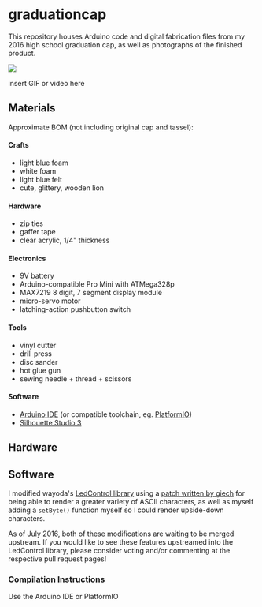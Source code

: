 # graduationcap #
This repository houses Arduino code and digital fabrication files from my 2016 high school graduation cap, as well as photographs of the finished product. 

![](http://i.imgur.com/4sUU6XQ.jpg)

insert GIF or video here

## Materials ##
Approximate BOM (not including original cap and tassel): 

#### Crafts ####
* light blue foam
* white foam
* light blue felt
* cute, glittery, wooden lion

#### Hardware ####
* zip ties
* gaffer tape
* clear acrylic, 1/4" thickness

#### Electronics ####
* 9V battery
* Arduino-compatible Pro Mini with ATMega328p
* MAX7219 8 digit, 7 segment display module
* micro-servo motor
* latching-action pushbutton switch

#### Tools ####
* vinyl cutter
* drill press
* disc sander
* hot glue gun
* sewing needle + thread + scissors

#### Software ####
* [Arduino IDE](https://www.arduino.cc/en/Main/Software) (or compatible toolchain, eg. [PlatformIO](http://platformio.org/))
* [Silhouette Studio 3](http://www.silhouetteamerica.com/software)

## Hardware ##


## Software ##
I modified wayoda's [LedControl library](https://github.com/wayoda/LedControl) using a [patch written by giech](https://github.com/wayoda/LedControl/pull/13) for being able to render a greater variety of ASCII characters, as well as myself adding a `setByte()` function myself so I could render upside-down characters. 

As of July 2016, both of these modifications are waiting to be merged upstream. 
If you would like to see these features upstreamed into the LedControl library, please consider voting and/or commenting at the respective pull request pages! 
 
### Compilation Instructions ###
Use the Arduino IDE or PlatformIO

